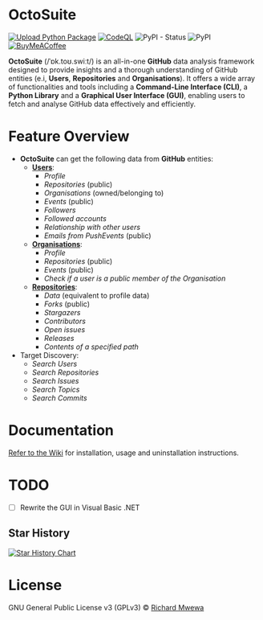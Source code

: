 # OctoSuite

[![Upload Python Package](https://github.com/bellingcat/octosuite/actions/workflows/python-publish.yml/badge.svg)](https://github.com/bellingcat/octosuite/actions/workflows/python-publish.yml)
[![CodeQL](https://github.com/bellingcat/octosuite/actions/workflows/codeql.yml/badge.svg)](https://github.com/bellingcat/octosuite/actions/workflows/codeql.yml)
![PyPI - Status](https://img.shields.io/pypi/status/octosuite?style=flat&logo=pypi)
![PyPI](https://img.shields.io/pypi/v/octosuite?style=flat&logo=pypi)
[![BuyMeACoffee](https://img.shields.io/badge/Buy%20Me%20a%20Coffee-ffdd00?style=flat&logo=buy-me-a-coffee&logoColor=black)](https://buymeacoffee.com/_rly0nheart)

**OctoSuite** (/ˈɒk.toʊ.swiːt/) is an all-in-one **GitHub** data analysis framework designed to provide
insights and a thorough
understanding of GitHub entities (e.i, **Users**, **Repositories** and **Organisations**). It offers a wide array of
functionalities and tools including a **Command-Line Interface (CLI)**, a **Python Library** and a **Graphical User
Interface (GUI)**, enabling users to fetch and analyse GitHub data effectively and efficiently.

# Feature Overview

* **OctoSuite** can get the following data from **GitHub** entities:
    * **<ins>Users</ins>**:
        * *Profile*
        * *Repositories* (public)
        * *Organisations* (owned/belonging to)
        * *Events* (public)
        * *Followers*
        * *Followed
          accounts*
        * *Relationship
          with other users*
        * *Emails from PushEvents* (public)
    * **<ins>Organisations</ins>**:
        * *Profile*
        * *Repositories* (public)
        * *Events* (public)
        * *Check if a user is a public member of the Organisation*
    * **<ins>Repositories</ins>**:
        * *Data* (equivalent to profile data)
        * *Forks* (public)
        * *Stargazers*
        * *Contributors*
        * *Open issues*
        * *Releases*
        * *Contents of a specified path*
* Target Discovery:
    * *Search Users*
    * *Search Repositories*
    * *Search Issues*
    * *Search Topics*
    * *Search Commits*

# Documentation

[Refer to the Wiki](https://github.com/bellingcat/octosuite/wiki) for installation, usage and uninstallation
instructions.

# TODO

- [ ] Rewrite the GUI in Visual Basic .NET

## Star History

<a href="https://star-history.com/#bellingcat/octosuite&Date">
 <picture>
   <source media="(prefers-color-scheme: dark)" srcset="https://api.star-history.com/svg?repos=bellingcat/octosuite&type=Date&theme=dark" />
   <source media="(prefers-color-scheme: light)" srcset="https://api.star-history.com/svg?repos=bellingcat/octosuite&type=Date" />
   <img alt="Star History Chart" src="https://api.star-history.com/svg?repos=bellingcat/octosuite&type=Date" />
 </picture>
</a>

# License

GNU General Public License v3 (GPLv3) © [Richard Mwewa](https://rly0nheart.github.io)


